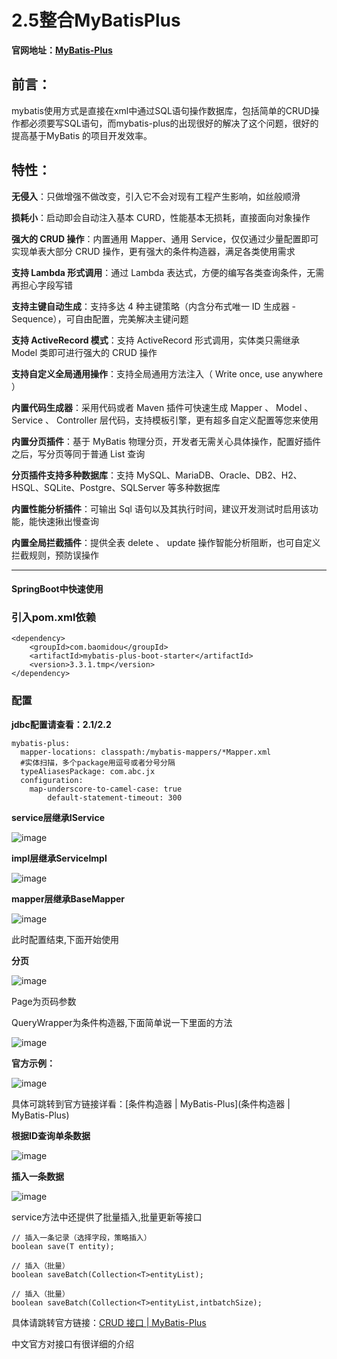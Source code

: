 # 2.5整合MyBatisPlus

**官网地址：[MyBatis-Plus](https://baomidou.com/)**

## **前言：**

mybatis使用方式是直接在xml中通过SQL语句操作数据库，包括简单的CRUD操作都必须要写SQL语句，而mybatis-plus的出现很好的解决了这个问题，很好的提高基于MyBatis 的项目开发效率。

## 特性：

**无侵入**：只做增强不做改变，引入它不会对现有工程产生影响，如丝般顺滑

**损耗小**：启动即会自动注入基本 CURD，性能基本无损耗，直接面向对象操作

**强大的 CRUD 操作**：内置通用 Mapper、通用 Service，仅仅通过少量配置即可实现单表大部分 CRUD 操作，更有强大的条件构造器，满足各类使用需求

**支持 Lambda 形式调用**：通过 Lambda 表达式，方便的编写各类查询条件，无需再担心字段写错

**支持主键自动生成**：支持多达 4 种主键策略（内含分布式唯一 ID 生成器 - Sequence），可自由配置，完美解决主键问题

**支持 ActiveRecord 模式**：支持 ActiveRecord 形式调用，实体类只需继承 Model 类即可进行强大的 CRUD 操作

**支持自定义全局通用操作**：支持全局通用方法注入（ Write once, use anywhere ）

**内置代码生成器**：采用代码或者 Maven 插件可快速生成 Mapper 、 Model 、 Service 、 Controller 层代码，支持模板引擎，更有超多自定义配置等您来使用

**内置分页插件**：基于 MyBatis 物理分页，开发者无需关心具体操作，配置好插件之后，写分页等同于普通 List 查询

**分页插件支持多种数据库**：支持 MySQL、MariaDB、Oracle、DB2、H2、HSQL、SQLite、Postgre、SQLServer 等多种数据库

**内置性能分析插件**：可输出 Sql 语句以及其执行时间，建议开发测试时启用该功能，能快速揪出慢查询

**内置全局拦截插件**：提供全表 delete 、 update 操作智能分析阻断，也可自定义拦截规则，预防误操作

* * *

#### SpringBoot中快速使用

### 引入pom.xml依赖

```
<dependency>
	<groupId>com.baomidou</groupId>
	<artifactId>mybatis-plus-boot-starter</artifactId>
	<version>3.3.1.tmp</version>
</dependency>
```

### 配置

**jdbc配置请查看：2.1/2.2**

```
mybatis-plus:
  mapper-locations: classpath:/mybatis-mappers/*Mapper.xml
  #实体扫描，多个package用逗号或者分号分隔
  typeAliasesPackage: com.abc.jx
  configuration:
    map-underscore-to-camel-case: true
		default-statement-timeout: 300
```
**service层继承IService**

![image](https://imgconvert.csdnimg.cn/aHR0cHM6Ly91cGxvYWQtaW1hZ2VzLmppYW5zaHUuaW8vdXBsb2FkX2ltYWdlcy82NzQ3NDM1LWUyYzc1MTViZDgwYWU5NWEucG5n?x-oss-process=image/format,png)

**impl层继承ServiceImpl**

![image](https://imgconvert.csdnimg.cn/aHR0cHM6Ly91cGxvYWQtaW1hZ2VzLmppYW5zaHUuaW8vdXBsb2FkX2ltYWdlcy82NzQ3NDM1LTFjYmRiYjdkODdkNGE3ZTEucG5n?x-oss-process=image/format,png)

**mapper层继承BaseMapper**

![image](https://imgconvert.csdnimg.cn/aHR0cHM6Ly91cGxvYWQtaW1hZ2VzLmppYW5zaHUuaW8vdXBsb2FkX2ltYWdlcy82NzQ3NDM1LWNkMTdmMjc4ODY3MGI5OTUucG5n?x-oss-process=image/format,png)

此时配置结束,下面开始使用

**分页**

![image](https://imgconvert.csdnimg.cn/aHR0cHM6Ly91cGxvYWQtaW1hZ2VzLmppYW5zaHUuaW8vdXBsb2FkX2ltYWdlcy82NzQ3NDM1LTMxZTJlMjBlODM2ZTFjYWQucG5n?x-oss-process=image/format,png)

Page为页码参数

QueryWrapper为条件构造器,下面简单说一下里面的方法

![image](https://imgconvert.csdnimg.cn/aHR0cHM6Ly91cGxvYWQtaW1hZ2VzLmppYW5zaHUuaW8vdXBsb2FkX2ltYWdlcy82NzQ3NDM1LTFlY2VhOGZjMjVhZDVhZTAucG5n?x-oss-process=image/format,png)

**官方示例：**

![image](https://imgconvert.csdnimg.cn/aHR0cHM6Ly91cGxvYWQtaW1hZ2VzLmppYW5zaHUuaW8vdXBsb2FkX2ltYWdlcy82NzQ3NDM1LWFkMWY3MGVkMDNlMTFhYjcucG5n?x-oss-process=image/format,png)

具体可跳转到官方链接详看：[条件构造器 | MyBatis-Plus](条件构造器 | MyBatis-Plus)

**根据ID查询单条数据**

![image](https://imgconvert.csdnimg.cn/aHR0cHM6Ly91cGxvYWQtaW1hZ2VzLmppYW5zaHUuaW8vdXBsb2FkX2ltYWdlcy82NzQ3NDM1LTM0NWQ4MTZlMTEyOTM0ZjMucG5n?x-oss-process=image/format,png)

**插入一条数据**

![image](https://imgconvert.csdnimg.cn/aHR0cHM6Ly91cGxvYWQtaW1hZ2VzLmppYW5zaHUuaW8vdXBsb2FkX2ltYWdlcy82NzQ3NDM1LWYyNjBlZmQ5YzdmN2Y4OGIucG5n?x-oss-process=image/format,png)

service方法中还提供了批量插入,批量更新等接口

```
// 插入一条记录（选择字段，策略插入）
boolean save(T entity);

// 插入（批量）
boolean saveBatch(Collection<T>entityList);

// 插入（批量）
boolean saveBatch(Collection<T>entityList,intbatchSize);
```

具体请跳转官方链接：[CRUD 接口 | MyBatis-Plus](https://baomidou.com/pages/49cc81/)

中文官方对接口有很详细的介绍